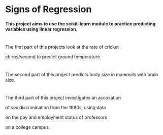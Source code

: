 <h1>Signs of Regression</h1>

<h4>This project aims to use the scikit-learn module to practice predicting variables using linear regression.</h4>
<h1></h1>
<p>The first part of this projects look at the rate of cricket </p>
<p>chirps/second to predict ground temperature.</p>
<h1>  </h1>
<p>The second part of this project predicts body size in mammals with brain size.</p>
<h1></h1>
<p>The third part of this project investigates an accusation</p>
<p>of sex discrimination from the 1980s, using data</p>
<p>on the pay and employment status of professors </p>
<p>on a college campus.</p>
